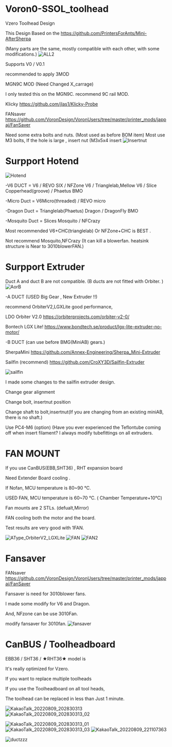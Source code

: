 # Voron0-SSOL_toolhead
Vzero Toolhead Design 

This Design Based on the https://github.com/PrintersForAnts/Mini-AfterSherpa 

(Many parts are the same, mostly compatible with each other, with some modifications.)
![ALL2](https://user-images.githubusercontent.com/110684743/183617793-c647f5ba-fb6c-49f9-a819-6bbb3ed8931c.png)

Supports 
V0 / V0.1 

recommended to apply 3MOD

MGN9C MOD (Need Changed X_carrage)

I only tested this on the MGN9C. recommend 9C rail MOD.

Klicky https://github.com/jlas1/Klicky-Probe

FANsaver https://github.com/VoronDesign/VoronUsers/tree/master/printer_mods/jappaj/FanSaver


Need some extra bolts and nuts.
(Most used as before BOM item)
Most use M3 bolts,
If the hole is large , insert nut (M3x5x4 insert 
![Insertnut](https://user-images.githubusercontent.com/110684743/183639449-545a8ced-5fe3-4717-92e3-ba787e843f28.png)


# Surpport  Hotend 
![Hotend](https://user-images.githubusercontent.com/110684743/183648361-d3972f76-e4d9-46b7-b91f-ae5d93a2b0ab.png)


-V6 DUCT = V6 / REVO SIX /  NFZone V6 / Trianglelab,Mellow V6 / Slice Copperhead(groove) / Phaetus BMO 

-Micro Duct = V6Micro(threaded) / REVO micro 

-Dragon Duct = Trianglelab(Phaetus) Dragon / DragonFly BMO 

-Mosquito Duct = Slices Mosquito / NFCrazy 



Most recommended V6+CHC(trianglelab) Or NFZone+CHC is BEST .

Not recommend Mosquito,NFCrazy (It can kill a blowerfan. heatsink structure is Near to 3010blowerFAN.)



# Surpport Extruder
Duct A and duct B are not compatible.
(B ducts are not fitted with Orbiter. )
![AorB](https://user-images.githubusercontent.com/110684743/183629159-d4d5dcb6-6f35-4ced-8581-634f9e71aacf.png)

-A DUCT (USED Big Gear , New Extruder !!)

recommend  OrbiterV2,LGXLite good performance,


LDO Orbiter V2.0
https://orbiterprojects.com/orbiter-v2-0/

Bontech LGX Lite!
https://www.bondtech.se/product/lgx-lite-extruder-no-motor/





-B DUCT (can use before BMG(MiniAB) gears.)

SherpaMini
https://github.com/Annex-Engineering/Sherpa_Mini-Extruder

Sailfin (recommend)
https://github.com/CroXY3D/Sailfin-Extruder

![sailfin](https://user-images.githubusercontent.com/110684743/183652720-690de53e-f76a-4d65-81f8-7100f1d87c54.png)


I made some changes to the sailfin extruder design.

Change gear alignment

Change bolt, insertnut position

Change shaft to bolt,insertnut(If you are changing from an existing miniAB, there is no shaft.)

Use PC4-M6 (option) (Have you ever experienced the Teflontube coming off when insert filament? I always modify tubefittings on all extruders.


# FAN MOUNT
If you use CanBUS(EBB,SHT36) , RHT expansion board

Need Extender Board cooling .

If Nofan, MCU temperature is 80~90 ℃.

USED FAN, MCU temperature is 60~70 ℃. ( Chamber Temperature+10℃)

Fan mounts are 2 STLs. (defualt,Mirror)

FAN cooling both the motor and the board.

Test results are very good with 1FAN.

![AType_OrbiterV2_LGXLite](https://user-images.githubusercontent.com/110684743/183629411-0dd52714-6a15-49d5-a051-bf9d5bd46da1.png)
![FAN](https://user-images.githubusercontent.com/110684743/183629416-4422dae8-92e0-4757-a2de-d5cba05ab122.png)
![FAN2](https://user-images.githubusercontent.com/110684743/183629438-c4565a7e-af57-482c-806b-35d1365911cf.png)


# Fansaver
FANsaver https://github.com/VoronDesign/VoronUsers/tree/master/printer_mods/jappaj/FanSaver

Fansaver is need for 3010blower fans.

I made some modify for V6 and Dragon.

And, NFzone can be use 3010Fan.

modify fansaver for 3010fan.
![fansaver](https://user-images.githubusercontent.com/110684743/183633617-d526e1c8-253e-41ed-8138-533432e7a0b5.png)


# CanBUS / Toolheadboard

EBB36 / SHT36 / ★RHT36★ model is

It's really optimized for Vzero.

If you want to replace multiple toolheads


If you use the Toolheadboard on all tool heads,

The toolhead can be replaced in less than Just 1 minute.

![KakaoTalk_20220809_202830313](https://user-images.githubusercontent.com/110684743/183637019-502fdde9-052c-408e-9aff-d3a802df5a7e.jpg)
![KakaoTalk_20220809_202830313_02](https://user-images.githubusercontent.com/110684743/183637037-f00ccfe3-d9ca-4bfa-bc81-83a382f5b779.jpg)

![KakaoTalk_20220809_202830313_01](https://user-images.githubusercontent.com/110684743/183637066-49a2c845-c952-43cd-98c9-d30cbadcad19.jpg)
![KakaoTalk_20220809_202830313_03](https://user-images.githubusercontent.com/110684743/183637080-8c5ee700-6419-4a2b-99c9-1a142a3c3ea1.jpg)
![KakaoTalk_20220809_221107363](https://user-images.githubusercontent.com/110684743/183655873-c0595822-308a-4a8b-9426-e4780eb812f4.jpg)

![ductzzz](https://user-images.githubusercontent.com/110684743/183643414-07b46496-60eb-442f-b7cd-b45eb652f552.png)
